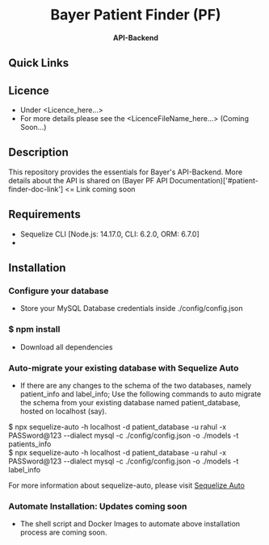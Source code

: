 <h1 align=center>Bayer Patient Finder (PF)</h1>
<h4 align=center>API-Backend</h4>

## Quick Links

## Licence
- Under <Licence_here...>
- For more details please see the <LicenceFileName_here...> (Coming Soon...)

## Description
This repository provides the essentials for Bayer's API-Backend. More details about the API is shared on (Bayer PF API Documentation)['#patient-finder-doc-link'] <= Link coming soon

## Requirements
- Sequelize CLI [Node.js: 14.17.0, CLI: 6.2.0, ORM: 6.7.0]
- 
 
## Installation
### Configure your database
- Store your MySQL Database credentials inside ./config/config.json

### $ npm install
- Download all dependencies

### Auto-migrate your existing database with Sequelize Auto
- If there are any changes to the schema of the two databases, namely patient_info and label_info; Use the following commands to auto migrate the schema from your existing database named patient_database, hosted on localhost (say).

$ npx sequelize-auto -h localhost -d patient_database -u rahul -x PASSword@123 --dialect mysql -c ./config/config.json -o ./models -t patients_info \
$ npx sequelize-auto -h localhost -d patient_database -u rahul -x PASSword@123 --dialect mysql -c ./config/config.json -o ./models -t label_info

For more information about sequelize-auto, please visit [Sequelize Auto](https://github.com/sequelize/sequelize-auto)

### Automate Installation: Updates coming soon
- The shell script and Docker Images to automate above installation process are coming soon.